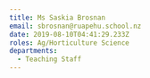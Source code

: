 ```yaml
---
title: Ms Saskia Brosnan
email: sbrosnan@ruapehu.school.nz
date: 2019-08-10T04:41:29.233Z
roles: Ag/Horticulture Science
departments:
  - Teaching Staff
---
```



